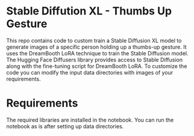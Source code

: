 # Stable Diffution XL - Thumbs Up Gesture

This repo contains code to custom train a Stable Diffusion XL model to generate images of a specific person holding up a thumbs-up gesture. 
It uses the DreamBooth LoRA technique to train the Stable Diffusion model. 
The Hugging Face Diffusers library provides access to Stable Diffusion along with the fine-tuning script for DreamBooth LoRA.
To customize the code you can modify the input data directories with images of your requirements.

# Requirements
The required libraries are installed in the notebook. You can run the notebook as is after setting up data directories.


